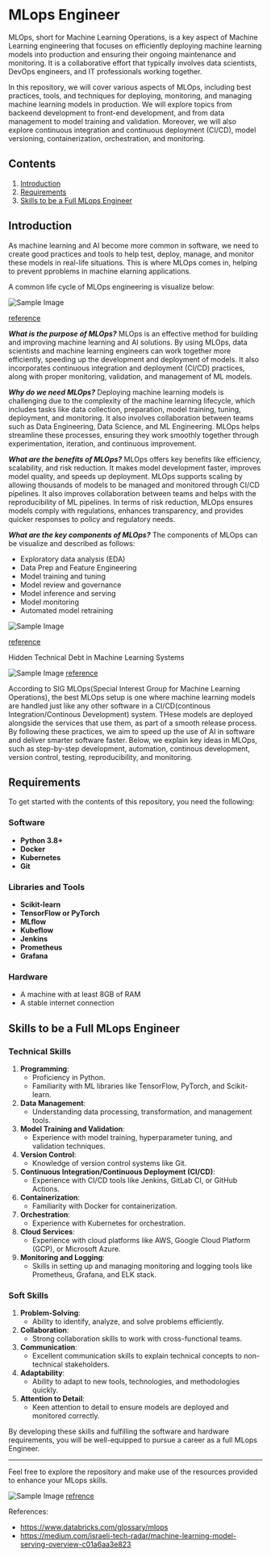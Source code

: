 # MLops Engineer
MLOps, short for Machine Learning Operations, is a key aspect of Machine Learning engineering that focuses on efficiently deploying machine learning models into production and ensuring their ongoing maintenance and monitoring. It is a collaborative effort that typically involves data scientists, DevOps engineers, and IT professionals working together.

In this repository, we will cover various aspects of MLOps, including best practices, tools, and techniques for deploying, monitoring, and managing machine learning models in production. We will explore topics from backeend development to front-end development, and from data management to model training and validation. Moreover, we will also explore continuous integration and continuous deployment (CI/CD), model versioning, containerization, orchestration, and monitoring.

## Contents
1. [Introduction](#introduction)
2. [Requirements](#requirements)
3. [Skills to be a Full MLops Engineer](#skills-to-be-a-full-mlops-engineer)




## Introduction
As machine learning and AI become more common in software, we need to create good practices and tools to help test, deploy, manage, and monitor these models in real-life situations. This is where MLOps comes in, helping to prevent pproblems in machine elarning applications.

A common life cycle of MLOps engineering is visualize below:

![Sample Image](./figures/1.png)

[reference](https://www.databricks.com/glossary/mlops)



***What is the purpose of MLOps?***
MLOps is an effective method for building and improving machine learning and AI solutions. By using MLOps, data scientists and machine learning engineers can work together more efficiently, speeding up the development and deployment of models. It also incorporates continuous integration and deployment (CI/CD) practices, along with proper monitoring, validation, and management of ML models.

***Why do we need MLOps?***
Deploying machine learning models is challenging due to the complexity of the machine learning lifecycle, which includes tasks like data collection, preparation, model training, tuning, deployment, and monitoring. It also involves collaboration between teams such as Data Engineering, Data Science, and ML Engineering. MLOps helps streamline these processes, ensuring they work smoothly together through experimentation, iteration, and continuous improvement.

***What are the benefits of MLOps?***
MLOps offers key benefits like efficiency, scalability, and risk reduction. It makes model development faster, improves model quality, and speeds up deployment. MLOps supports scaling by allowing thousands of models to be managed and monitored through CI/CD pipelines. It also improves collaboration between teams and helps with the reproducibility of ML pipelines. In terms of risk reduction, MLOps ensures models comply with regulations, enhances transparency, and provides quicker responses to policy and regulatory needs.

***What are the key components of MLOps?***
The components of MLOps can be visualize and described as follows:
- Exploratory data analysis (EDA)
- Data Prep and Feature Engineering
- Model training and tuning
- Model review and governance
- Model inference and serving
- Model monitoring
- Automated model retraining


![Sample Image](./figures/2.png)

[reference](https://www.databricks.com/glossary/mlops)






Hidden Technical Debt in Machine Learning Systems


![Sample Image](./figures/6.png)
[reference](https://proceedings.neurips.cc/paper_files/paper/2015/file/86df7dcfd896fcaf2674f757a2463eba-Paper.pdf)


According to SIG MLOps(Special Interest Group for Machine Learning Operations), the best MLOps setup is one where machine learning models are handled just like any other software in a CI/CD(continous Integration/Continous Development) system. THese models are deployed alongside the services that use them, as part of a smooth release process. By following these practices, we aim to speed up the use of AI in software and deliver smarter software faster. Below, we explain key ideas in MLOps, such as step-by-step development, automation, continous development, version control, testing, reproducibility, and monitoring. 

## Requirements
To get started with the contents of this repository, you need the following:

### Software
- **Python 3.8+**
- **Docker**
- **Kubernetes**
- **Git**

### Libraries and Tools
- **Scikit-learn**
- **TensorFlow or PyTorch**
- **MLflow**
- **Kubeflow**
- **Jenkins**
- **Prometheus**
- **Grafana**

### Hardware
- A machine with at least 8GB of RAM
- A stable internet connection

## Skills to be a Full MLops Engineer

### Technical Skills
1. **Programming**: 
   - Proficiency in Python.
   - Familiarity with ML libraries like TensorFlow, PyTorch, and Scikit-learn.
2. **Data Management**: 
   - Understanding data processing, transformation, and management tools.
3. **Model Training and Validation**: 
   - Experience with model training, hyperparameter tuning, and validation techniques.
4. **Version Control**: 
   - Knowledge of version control systems like Git.
5. **Continuous Integration/Continuous Deployment (CI/CD)**: 
   - Experience with CI/CD tools like Jenkins, GitLab CI, or GitHub Actions.
6. **Containerization**: 
   - Familiarity with Docker for containerization.
7. **Orchestration**: 
   - Experience with Kubernetes for orchestration.
8. **Cloud Services**: 
   - Experience with cloud platforms like AWS, Google Cloud Platform (GCP), or Microsoft Azure.
9. **Monitoring and Logging**: 
   - Skills in setting up and managing monitoring and logging tools like Prometheus, Grafana, and ELK stack.

### Soft Skills
1. **Problem-Solving**: 
   - Ability to identify, analyze, and solve problems efficiently.
2. **Collaboration**: 
   - Strong collaboration skills to work with cross-functional teams.
3. **Communication**: 
   - Excellent communication skills to explain technical concepts to non-technical stakeholders.
4. **Adaptability**: 
   - Ability to adapt to new tools, technologies, and methodologies quickly.
5. **Attention to Detail**: 
   - Keen attention to detail to ensure models are deployed and monitored correctly.

By developing these skills and fulfilling the software and hardware requirements, you will be well-equipped to pursue a career as a full MLops Engineer.

---

Feel free to explore the repository and make use of the resources provided to enhance your MLops skills.





![Sample Image](./figures/1.webp)
[refrence](https://superwise.ai/blog/kserve-vs-seldon-core/)

References:

- https://www.databricks.com/glossary/mlops
- https://medium.com/israeli-tech-radar/machine-learning-model-serving-overview-c01a6aa3e823